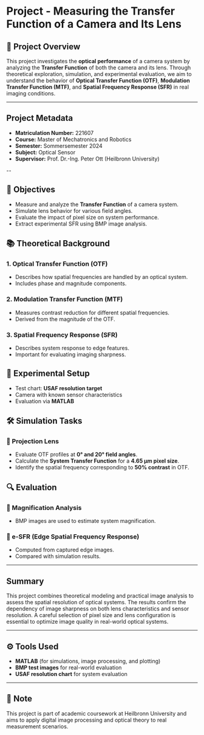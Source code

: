 # Project - Measuring the Transfer Function of a Camera and Its Lens

## 📌 Project Overview
This project investigates the **optical performance** of a camera system by analyzing the **Transfer Function** of both the camera and its lens. Through theoretical exploration, simulation, and experimental evaluation, we aim to understand the behavior of **Optical Transfer Function (OTF)**, **Modulation Transfer Function (MTF)**, and **Spatial Frequency Response (SFR)** in real imaging conditions.

---

## Project Metadata

- **Matriculation Number:** 221607  
- **Course:** Master of Mechatronics and Robotics  
- **Semester:** Sommersemester 2024  
- **Subject:** Optical Sensor
- **Supervisor:** Prof. Dr.-Ing. Peter Ott (Heilbronn University)

--

## 🎯 Objectives
- Measure and analyze the **Transfer Function** of a camera system.
- Simulate lens behavior for various field angles.
- Evaluate the impact of pixel size on system performance.
- Extract experimental SFR using BMP image analysis.

## 📚 Theoretical Background

### 1. Optical Transfer Function (OTF)
- Describes how spatial frequencies are handled by an optical system.
- Includes phase and magnitude components.

### 2. Modulation Transfer Function (MTF)
- Measures contrast reduction for different spatial frequencies.
- Derived from the magnitude of the OTF.

### 3. Spatial Frequency Response (SFR)
- Describes system response to edge features.
- Important for evaluating imaging sharpness.

## 🧪 Experimental Setup
- Test chart: **USAF resolution target**
- Camera with known sensor characteristics
- Evaluation via **MATLAB**

## 🛠️ Simulation Tasks

### 📌 Projection Lens
- Evaluate OTF profiles at **0° and 20° field angles**.
- Calculate the **System Transfer Function** for a **4.65 μm pixel size**.
- Identify the spatial frequency corresponding to **50% contrast** in OTF.

## 🔍 Evaluation

### 🔹 Magnification Analysis
- BMP images are used to estimate system magnification.

### 🔹 e-SFR (Edge Spatial Frequency Response)
- Computed from captured edge images.
- Compared with simulation results.

---

## Summary
This project combines theoretical modeling and practical image analysis to assess the spatial resolution of optical systems. The results confirm the dependency of image sharpness on both lens characteristics and sensor resolution. A careful selection of pixel size and lens configuration is essential to optimize image quality in real-world optical systems.

---

## ⚙️ Tools Used
- **MATLAB** (for simulations, image processing, and plotting)
- **BMP test images** for real-world evaluation
- **USAF resolution chart** for system evaluation

---

## 📌 Note
This project is part of academic coursework at Heilbronn University and aims to apply digital image processing and optical theory to real measurement scenarios.
